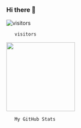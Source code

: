 ### Hi there 👋
![visitors](https://visitor-badge.glitch.me/badge?page_id=page.id)

      

       visitors
      

<img height="180em" src="https://github-readme-stats.vercel.app/api?username=vucaoit&show_icons=true&hide_border=true&&count_private=true&include_all_commits=true" />

      

       My GitHub Stats
      
